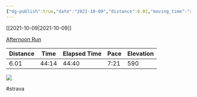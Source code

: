 ```yaml
---
{"dg-publish":true,"date":"2021-10-09","distance":6.01,"moving_time":"44:14","elapsed_time":"44:40","pace":"7:21","total_elevation_gain":590,"url":"https://www.strava.com/activities/6089590144","permalink":"/01-personal/strava/2021-10-09-afternoon-run/","dgPassFrontmatter":true}
---
```



[[2021-10-09\|2021-10-09]]

[Afternoon Run](https://www.strava.com/activities/6089590144)

| Distance | Time  | Elapsed Time | Pace | Elevation |
| -------- | ----- | ------------ | ---- | --------- |
| 6.01     | 44:14 | 44:40        | 7:21 | 590       |



    
![](https://dgtzuqphqg23d.cloudfront.net/nF8lSpChsz-wr92-uet8gtm7GmPvl91DLCAdiPt-FZs-768x576.jpg)

    

#strava
